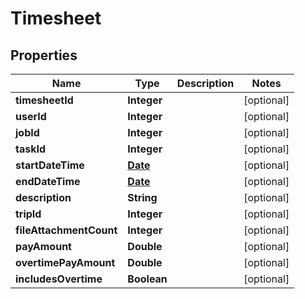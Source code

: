 

# Timesheet

## Properties

Name | Type | Description | Notes
------------ | ------------- | ------------- | -------------
**timesheetId** | **Integer** |  |  [optional]
**userId** | **Integer** |  |  [optional]
**jobId** | **Integer** |  |  [optional]
**taskId** | **Integer** |  |  [optional]
**startDateTime** | [**Date**](Date.md) |  |  [optional]
**endDateTime** | [**Date**](Date.md) |  |  [optional]
**description** | **String** |  |  [optional]
**tripId** | **Integer** |  |  [optional]
**fileAttachmentCount** | **Integer** |  |  [optional]
**payAmount** | **Double** |  |  [optional]
**overtimePayAmount** | **Double** |  |  [optional]
**includesOvertime** | **Boolean** |  |  [optional]





